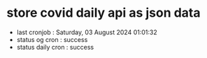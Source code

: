 # store covid daily api as json data

- last cronjob : Saturday, 03 August 2024 01:01:32
- status og cron : success
- status daily cron : success
      
      